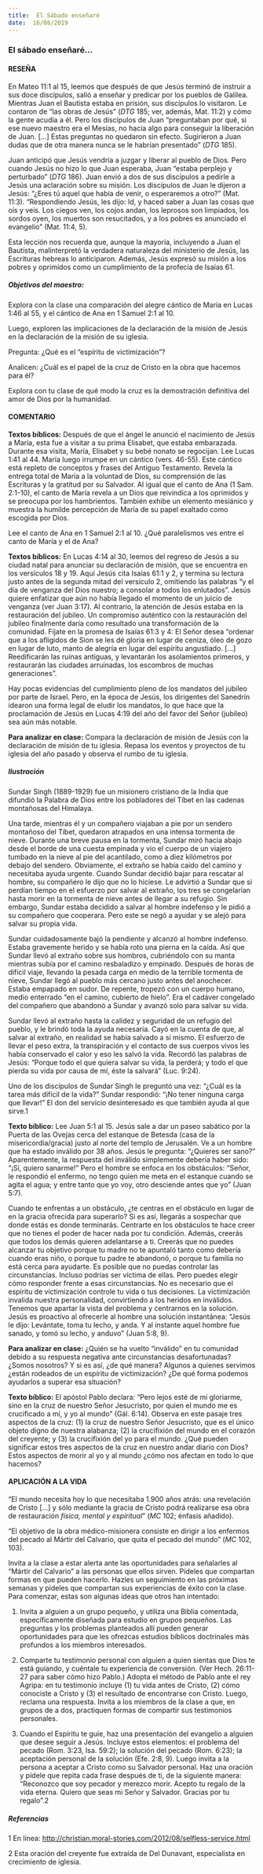 ```yaml
---
title:  El Sábado enseñaré
date:  16/08/2019
---
```


### El sábado enseñaré...

#### RESEÑA

En Mateo 11:1 al 15, leemos que después de que Jesús terminó de instruir a sus doce discípulos, salió a enseñar y predicar por los pueblos de Galilea. Mientras Juan el Bautista estaba en prisión, sus discípulos lo visitaron. Le contaron de “las obras de Jesús” (_DTG_ 185; ver, además, Mat. 11:2) y cómo la gente acudía a él. Pero los discípulos de Juan “preguntaban por qué, si ese nuevo maestro era el Mesías, no hacía algo para conseguir la liberación de Juan. [...] Estas preguntas no quedaron sin efecto. Sugirieron a Juan dudas que de otra manera nunca se le habrían presentado” (_DTG_ 185).

Juan anticipó que Jesús vendría a juzgar y liberar al pueblo de Dios. Pero cuando Jesús no hizo lo que Juan esperaba, Juan “estaba perplejo y perturbado” (_DTG_ 186). Juan envió a dos de sus discípulos a pedirle a Jesús una aclaración sobre su misión. Los discípulos de Juan le dijeron a Jesús: “¿Eres tú aquel que había de venir, o esperaremos a otro?” (Mat. 11:3). “Respondiendo Jesús, les dijo: Id, y haced saber a Juan las cosas que oís y veis. Los ciegos ven, los cojos andan, los leprosos son limpiados, los sordos oyen, los muertos son resucitados, y a los pobres es anunciado el evangelio” (Mat. 11:4, 5).

Esta lección nos recuerda que, aunque la mayoría, incluyendo a Juan el Bautista, malinterpretó la verdadera naturaleza del ministerio de Jesús, las Escrituras hebreas lo anticiparon. Además, Jesús expresó su misión a los pobres y oprimidos como un cumplimiento de la profecía de Isaías 61.

##### Objetivos del maestro:

Explora con la clase una comparación del alegre cántico de María en Lucas 1:46 al 55, y el cántico de Ana en 1 Samuel 2:1 al 10.

Luego, exploren las implicaciones de la declaración de la misión de Jesús en la declaración de la misión de su iglesia.

Pregunta: ¿Qué es el “espíritu de victimización”?

Analicen: ¿Cuál es el papel de la cruz de Cristo en la obra que hacemos para él?

Explora con tu clase de qué modo la cruz es la demostración definitiva del amor de Dios por la humanidad.

#### COMENTARIO

**Textos bíblicos:**  Después de que el ángel le anunció el nacimiento de Jesús a María, esta fue a visitar a su prima Elisabet, que estaba embarazada. Durante esa visita, María, Elisabet y su bebé nonato se regocijan. Lee Lucas 1:41 al 44. María luego irrumpe en un cántico (vers. 46-55). Este cántico está repleto de conceptos y frases del Antiguo Testamento. Revela la entrega total de María a la voluntad de Dios, su comprensión de las Escrituras y la gratitud por su Salvador. Al igual que el canto de Ana (1 Sam. 2:1-10), el canto de María revela a un Dios que reivindica a los oprimidos y se preocupa por los hambrientos. También exhibe un elemento mesiánico y muestra la humilde percepción de María de su papel exaltado como escogida por Dios.

Lee el canto de Ana en 1 Samuel 2:1 al 10. ¿Qué paralelismos ves entre el canto de María y el de Ana?

**Textos bíblicos:**  En Lucas 4:14 al 30, leemos del regreso de Jesús a su ciudad natal para anunciar su declaración de misión, que se encuentra en los versículos 18 y 19. Aquí Jesús cita Isaías 61:1 y 2, y termina su lectura justo antes de la segunda mitad del versículo 2, omitiendo las palabras “y el día de venganza del Dios nuestro; a consolar a todos los enlutados”. Jesús quiere enfatizar que aún no había llegado el momento de un juicio de venganza (ver Juan 3:17). Al contrario, la atención de Jesús estaba en la restauración del jubileo. Un compromiso auténtico con la restauración del jubileo finalmente daría como resultado una transformación de la comunidad. Fíjate en la promesa de Isaías 61:3 y 4: El Señor desea “ordenar que a los afligidos de Sion se les dé gloria en lugar de ceniza, óleo de gozo en lugar de luto, manto de alegría en lugar del espíritu angustiado. [...] Reedificarán las ruinas antiguas, y levantarán los asolamientos primeros, y restaurarán las ciudades arruinadas, los escombros de muchas generaciones”.

Hay pocas evidencias del cumplimiento pleno de los mandatos del jubileo por parte de Israel. Pero, en la época de Jesús, los dirigentes del Sanedrín idearon una forma legal de eludir los mandatos, lo que hace que la proclamación de Jesús en Lucas 4:19 del año del favor del Señor (jubileo) sea aún más notable.

**Para analizar en clase:**  Compara la declaración de misión de Jesús con la declaración de misión de tu iglesia. Repasa los eventos y proyectos de tu iglesia del año pasado y observa el rumbo de tu iglesia.

##### Ilustración

Sundar Singh (1889-1929) fue un misionero cristiano de la India que difundió la Palabra de Dios entre los pobladores del Tíbet en las cadenas montañosas del Himalaya.

Una tarde, mientras él y un compañero viajaban a pie por un sendero montañoso del Tíbet, quedaron atrapados en una intensa tormenta de nieve. Durante una breve pausa en la tormenta, Sundar miró hacia abajo desde el borde de una cuesta empinada y vio el cuerpo de un viajero tumbado en la nieve al pie del acantilado, como a diez kilómetros por debajo del sendero. Obviamente, el extraño se había caído del camino y necesitaba ayuda urgente. Cuando Sundar decidió bajar para rescatar al hombre, su compañero le dijo que no lo hiciese. Le advirtió a Sundar que si perdían tiempo en el esfuerzo por salvar al extraño, los tres se congelarían hasta morir en la tormenta de nieve antes de llegar a su refugio. Sin embargo, Sundar estaba decidido a salvar al hombre indefenso y le pidió a su compañero que cooperara. Pero este se negó a ayudar y se alejó para salvar su propia vida.

Sundar cuidadosamente bajó la pendiente y alcanzó al hombre indefenso. Estaba gravemente herido y se había roto una pierna en la caída. Así que Sundar llevó al extraño sobre sus hombros, cubriéndolo con su manta mientras subía por el camino resbaladizo y empinado. Después de horas de difícil viaje, llevando la pesada carga en medio de la terrible tormenta de nieve, Sundar llegó al pueblo más cercano justo antes del anochecer. Estaba empapado en sudor. De repente, tropezó con un cuerpo humano, medio enterrado “en el camino, cubierto de hielo”. Era el cadáver congelado del compañero que abandonó a Sundar y avanzó solo para salvar su vida.

Sundar llevó al extraño hasta la calidez y seguridad de un refugio del pueblo, y le brindó toda la ayuda necesaria. Cayó en la cuenta de que, al salvar al extraño, en realidad se había salvado a sí mismo. El esfuerzo de llevar el peso extra, la transpiración y el contacto de sus cuerpos vivos les había conservado el calor y eso les salvó la vida. Recordó las palabras de Jesús: “Porque todo el que quiera salvar su vida, la perderá; y todo el que pierda su vida por causa de mí, éste la salvará” (Luc. 9:24).

Uno de los discípulos de Sundar Singh le preguntó una vez: “¿Cuál es la tarea más difícil de la vida?” Sundar respondió: “¡No tener ninguna carga que llevar!” El don del servicio desinteresado es que también ayuda al que sirve.1

**Texto bíblico:**  Lee Juan 5:1 al 15. Jesús sale a dar un paseo sabático por la Puerta de las Ovejas cerca del estanque de Betesda (casa de la misericordia/gracia) justo al norte del templo de Jerusalén. Ve a un hombre que ha estado inválido por 38 años. Jesús le pregunta: “¿Quieres ser sano?” Aparentemente, la respuesta del inválido simplemente debería haber sido: “¡Sí, quiero sanarme!” Pero el hombre se enfoca en los obstáculos: “Señor, le respondió el enfermo, no tengo quien me meta en el estanque cuando se agita el agua; y entre tanto que yo voy, otro desciende antes que yo” (Juan 5:7).

Cuando te enfrentas a un obstáculo, ¿te centras en el obstáculo en lugar de en la gracia ofrecida para superarlo? Si es así, llegarás a sospechar que donde estás es donde terminarás. Centrarte en los obstáculos te hace creer que no tienes el poder de hacer nada por tu condición. Además, creerás que todos los demás quieren adelantarse a ti. Creerás que no puedes alcanzar tu objetivo porque tu madre no te apuntaló tanto como debería cuando eras niño, o porque tu padre te abandonó, o porque tu familia no está cerca para ayudarte. Es posible que no puedas controlar las circunstancias. Incluso podrías ser víctima de ellas. Pero puedes elegir cómo responder frente a esas circunstancias. No es necesario que el espíritu de victimización controle tu vida o tus decisiones. La victimización invalida nuestra personalidad, convirtiendo a los heridos en inválidos. Tenemos que apartar la vista del problema y centrarnos en la solución. Jesús es proactivo al ofrecerle al hombre una solución instantánea: “Jesús le dijo: Levántate, toma tu lecho, y anda. Y al instante aquel hombre fue sanado, y tomó su lecho, y anduvo” (Juan 5:8, 9).

**Para analizar en clase:**  ¿Quién se ha vuelto “inválido” en tu comunidad debido a su respuesta negativa ante circunstancias desafortunadas? ¿Somos nosotros? Y si es así, ¿de qué manera? Algunos a quienes servimos ¿están rodeados de un espíritu de victimización? ¿De qué forma podemos ayudarlos a superar esa situación?

**Texto bíblico:**  El apóstol Pablo declara: “Pero lejos esté de mí gloriarme, sino en la cruz de nuestro Señor Jesucristo, por quien el mundo me es crucificado a mí, y yo al mundo” (Gál. 6:14). Observa en este pasaje tres aspectos de la cruz: (1) la cruz de nuestro Señor Jesucristo, que es el único objeto digno de nuestra alabanza; (2) la crucifixión del mundo en el corazón del creyente; y (3) la crucifixión del yo para el mundo. ¿Qué pueden significar estos tres aspectos de la cruz en nuestro andar diario con Dios? Estos aspectos de morir al yo y al mundo ¿cómo nos afectan en todo lo que hacemos?

#### APLICACIÓN A LA VIDA

“El mundo necesita hoy lo que necesitaba 1.900 años atrás: una revelación de Cristo [...] y sólo mediante la gracia de Cristo podrá realizarse esa obra de restauración _física, mental y espiritual_” (_MC_ 102; énfasis añadido).

“El objetivo de la obra médico-misionera consiste en dirigir a los enfermos del pecado al Mártir del Calvario, que quita el pecado del mundo” (_MC_ 102, 103).

Invita a la clase a estar alerta ante las oportunidades para señalarles al “Mártir del Calvario” a las personas que ellos sirven. Pídeles que compartan formas en que pueden hacerlo. Hazles un seguimiento en las próximas semanas y pídeles que compartan sus experiencias de éxito con la clase. Para comenzar, estas son algunas ideas que otros han intentado:

1. Invita a alguien a un grupo pequeño, y utiliza una Biblia comentada, específicamente diseñada para estudio en grupos pequeños. Las preguntas y los problemas planteados allí pueden generar oportunidades para que les ofrezcas estudios bíblicos doctrinales más profundos a los miembros interesados.

2. Comparte tu testimonio personal con alguien a quien sientas que Dios te está guiando, y cuéntale tu experiencia de conversión. (Ver Hech. 26:11-27 para saber cómo hizo Pablo.) Adopta el método de Pablo ante el rey Agripa: en tu testimonio incluye (1) tu vida antes de Cristo, (2) cómo conociste a Cristo y (3) el resultado de encontrarse con Cristo. Luego, reclama una respuesta. Invita a los miembros de la clase a que, en grupos de a dos, practiquen formas de compartir sus testimonios personales.

3. Cuando el Espíritu te guíe, haz una presentación del evangelio a alguien que desee seguir a Jesús. Incluye estos elementos: el problema del pecado (Rom. 3:23, Isa. 59:2); la solución del pecado (Rom. 6:23); la aceptación personal de la solución (Efe. 2:8, 9). Luego invita a la persona a aceptar a Cristo como su Salvador personal. Haz una oración y pídele que repita cada frase después de ti, de la siguiente manera: “Reconozco que soy pecador y merezco morir. Acepto tu regalo de la vida eterna. Quiero que seas mi Señor y Salvador. Gracias por tu regalo”.2

##### Referencias

1 En línea: http://christian.moral-stories.com/2012/08/selfless-service.html

2 Esta oración del creyente fue extraída de Del Dunavant, especialista en crecimiento de iglesia.